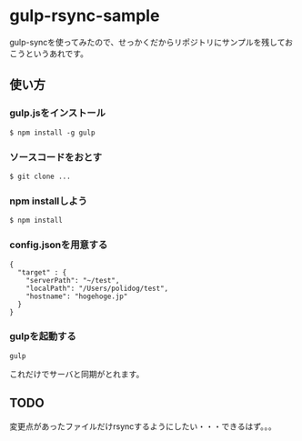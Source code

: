 # gulp-rsync-sample
gulp-syncを使ってみたので、せっかくだからリポジトリにサンプルを残しておこうというあれです。


## 使い方

### gulp.jsをインストール

```
$ npm install -g gulp
```

### ソースコードをおとす

```
$ git clone ...
```

### npm installしよう

```
$ npm install
```


### config.jsonを用意する

```
{
  "target" : {
    "serverPath": "~/test",
    "localPath": "/Users/polidog/test",
    "hostname": "hogehoge.jp"
  }
}

```

### gulpを起動する

```
gulp
```

これだけでサーバと同期がとれます。

## TODO
変更点があったファイルだけrsyncするようにしたい・・・できるはず。。。
